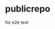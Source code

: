 # publicrepo
for e2e test

























































































































































































































































































































































































































































































































































































































































































































































































































































































































































































































































































































































































































































































































































































































































































































































































































































































































































































































































































































































































































